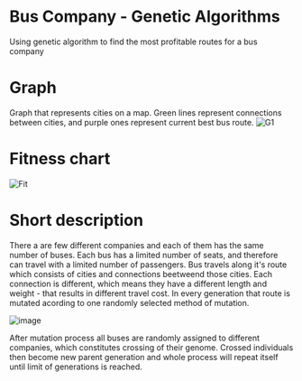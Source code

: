 # Bus Company - Genetic Algorithms
Using genetic algorithm to find the most profitable routes for a bus company

# Graph
Graph that represents cities on a map. Green lines represent connections between cities, and purple ones represent current best bus route.
![G1](https://user-images.githubusercontent.com/37414943/60082755-b149ad00-9734-11e9-971f-d8004ace4970.JPG)

# Fitness chart
![Fit](https://user-images.githubusercontent.com/37414943/60082839-e1914b80-9734-11e9-9d95-ee1c39032d83.JPG)

# Short description
There a are few different companies and each of them has the same number of buses. Each bus has a limited number of seats, and therefore can travel with a limited number of passengers. Bus travels along it's route which consists of cities and connections beetweend those cities. Each connection is different, which means they have a different length and weight - that results in different travel cost. In every generation that route is mutated acording to one randomly selected method of mutation.

![image](https://user-images.githubusercontent.com/37414943/60104132-1ca97400-9761-11e9-965c-68dcb8b51db1.png)

After mutation process all buses are randomly assigned to different companies, which constitutes crossing of their genome. Crossed individuals then become new parent generation and whole process will repeat itself until limit of generations is reached.



